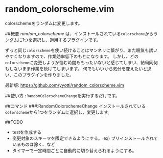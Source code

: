 # random_colorscheme.vim
colorschemeをランダムに変更します。

##概要
*random_colorscheme* は、インストールされている`colorscheme`からランダムに1つを選択し、適用するプラグインです。

ずっと同じ`colorscheme`を使い続けることはマンネリに繋がり、また眠気も誘いやすくなりますので、作業効率低下のもとになります。
しかし、どの`colorscheme`に変更しようか悩む時間ももったいないと感じてしまい、結局同何もしないまま作業を続けてしまいます。
何でもいいから気分を変えたいと思い、このプラグインを作りました。

最新版:
https://github.com/yyotti/random_colorscheme.vim

##使い方
`:RandomColorschemeChange`を実行するだけです。

##コマンド
###:RandomColorschemeChange
インストールされている`colorscheme`から1つをランダムに選択し、変更します。

##TODO
- testを作成する
- 変更対象のスキーマを限定できるようにする。
ex) プリインストールされているものは除く、など
- タイマーで一定時間ごとに自動的に切り替えられるようにする。
